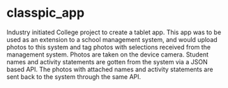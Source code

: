classpic_app
============

Industry initiated College project to create a tablet app. This app was to be used as an extension to a school management system, and would upload photos to this system and tag photos with selections received from the management system. Photos are taken on the device camera. Student names and activity statements are gotten from the system via a JSON based API. The photos with attached names and activity statements are sent back to the system through the same API.  
